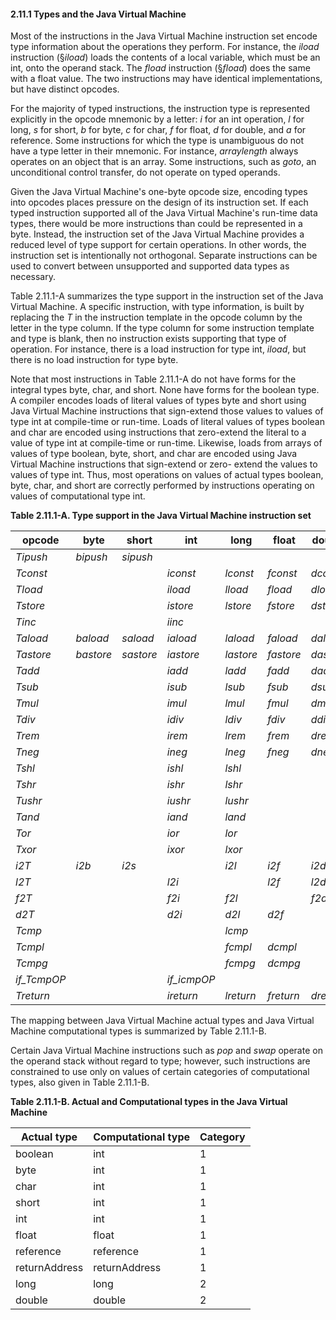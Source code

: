 #### **2.11.1 Types and the Java Virtual Machine** 

Most of the instructions in the Java Virtual Machine instruction set encode type information about the operations they perform. For instance, the *iload* instruction (§*iload*) loads the contents of a local variable, which must be an int, onto the operand stack. The *fload* instruction (§*fload*) does the same with a float value. The two instructions may have identical implementations, but have distinct opcodes. 

For the majority of typed instructions, the instruction type is represented explicitly in the opcode mnemonic by a letter: *i* for an int operation, *l* for long, *s* for short, *b* for byte, *c* for char, *f* for float, *d* for double, and *a* for reference. Some instructions for which the type is unambiguous do not have a type letter in their mnemonic. For instance, *arraylength* always operates on an object that is an array. Some instructions, such as *goto*, an unconditional control transfer, do not operate on typed operands. 

Given the Java Virtual Machine's one-byte opcode size, encoding types into opcodes places pressure on the design of its instruction set. If each typed instruction supported all of the Java Virtual Machine's run-time data types, there would be more instructions than could be represented in a byte. Instead, the instruction set of the Java Virtual Machine provides a reduced level of type support for certain operations. In other words, the instruction set is intentionally not orthogonal. Separate instructions can be used to convert between unsupported and supported data types as necessary. 

Table 2.11.1-A summarizes the type support in the instruction set of the Java Virtual Machine. A specific instruction, with type information, is built by replacing the *T* in the instruction template in the opcode column by the letter in the type column. If the type column for some instruction template and type is blank, then no instruction exists supporting that type of operation. For instance, there is a load instruction for type int, *iload*, but there is no load instruction for type byte. 

Note that most instructions in Table 2.11.1-A do not have forms for the integral types byte, char, and short. None have forms for the boolean type. A compiler encodes loads of literal values of types byte and short using Java Virtual Machine instructions that sign-extend those values to values of type int at compile-time or run-time. Loads of literal values of types boolean and char are encoded using instructions that zero-extend the literal to a value of type int at compile-time or run-time. Likewise, loads from arrays of values of type boolean, byte, short, and char are encoded using Java Virtual Machine instructions that sign-extend or zero- extend the values to values of type int. Thus, most operations on values of actual types boolean, byte, char, and short are correctly performed by instructions operating on values of computational type int. 

**Table 2.11.1-A. Type support in the Java Virtual Machine instruction set** 

| **opcode**  | byte      | short     | int         | long      | float     | double    | char      | reference   |
| ----------- | --------- | --------- | ----------- | --------- | --------- | --------- | --------- | ----------- |
| *Tipush*    | *bipush*  | *sipush*  |             |           |           |           |           |             |
| *Tconst*    |           |           | *iconst*    | *lconst*  | *fconst*  | *dconst*  |           | *aconst*    |
| *Tload*     |           |           | *iload*     | *lload*   | *fload*   | *dload*   |           | *aload*     |
| *Tstore*    |           |           | *istore*    | *lstore*  | *fstore*  | *dstore*  |           | *astore*    |
| *Tinc*      |           |           | *iinc*      |           |           |           |           |             |
| *Taload*    | *baload*  | *saload*  | *iaload*    | *laload*  | *faload*  | *daload*  | *caload*  | *aaload*    |
| *Tastore*   | *bastore* | *sastore* | *iastore*   | *lastore* | *fastore* | *dastore* | *castore* | *aastore*   |
| *Tadd*      |           |           | *iadd*      | *ladd*    | *fadd*    | *dadd*    |           |             |
| *Tsub*      |           |           | *isub*      | *lsub*    | *fsub*    | *dsub*    |           |             |
| *Tmul*      |           |           | *imul*      | *lmul*    | *fmul*    | *dmul*    |           |             |
| *Tdiv*      |           |           | *idiv*      | *ldiv*    | *fdiv*    | *ddiv*    |           |             |
| *Trem*      |           |           | *irem*      | *lrem*    | *frem*    | *drem*    |           |             |
| *Tneg*      |           |           | *ineg*      | *lneg*    | *fneg*    | *dneg*    |           |             |
| *Tshl*      |           |           | *ishl*      | *lshl*    |           |           |           |             |
| *Tshr*      |           |           | *ishr*      | *lshr*    |           |           |           |             |
| *Tushr*     |           |           | *iushr*     | *lushr*   |           |           |           |             |
| *Tand*      |           |           | *iand*      | *land*    |           |           |           |             |
| *Tor*       |           |           | *ior*       | *lor*     |           |           |           |             |
| *Txor*      |           |           | *ixor*      | *lxor*    |           |           |           |             |
| *i2T*       | *i2b*     | *i2s*     |             | *i2l*     | *i2f*     | *i2d*     |           |             |
| *l2T*       |           |           | *l2i*       |           | *l2f*     | *l2d*     |           |             |
| *f2T*       |           |           | *f2i*       | *f2l*     |           | *f2d*     |           |             |
| *d2T*       |           |           | *d2i*       | *d2l*     | *d2f*     |           |           |             |
| *Tcmp*      |           |           |             | *lcmp*    |           |           |           |             |
| *Tcmpl*     |           |           |             | *fcmpl*   | *dcmpl*   |           |           |             |
| *Tcmpg*     |           |           |             | *fcmpg*   | *dcmpg*   |           |           |             |
| *if_TcmpOP* |           |           | *if_icmpOP* |           |           |           |           | *if_acmpOP* |
| *Treturn*   |           |           | *ireturn*   | *lreturn* | *freturn* | *dreturn* |           | *areturn*   |

The mapping between Java Virtual Machine actual types and Java Virtual Machine computational types is summarized by Table 2.11.1-B. 

Certain Java Virtual Machine instructions such as *pop* and *swap* operate on the operand stack without regard to type; however, such instructions are constrained to use only on values of certain categories of computational types, also given in Table 2.11.1-B. 

**Table 2.11.1-B. Actual and Computational types in the Java Virtual Machine** 

| **Actual type** | **Computational type** | **Category** |
| --------------- | ---------------------- | ------------ |
| boolean         | int                    | 1            |
| byte            | int                    | 1            |
| char            | int                    | 1            |
| short           | int                    | 1            |
| int             | int                    | 1            |
| float           | float                  | 1            |
| reference       | reference              | 1            |
| returnAddress   | returnAddress          | 1            |
| long            | long                   | 2            |
| double          | double                 | 2            |

